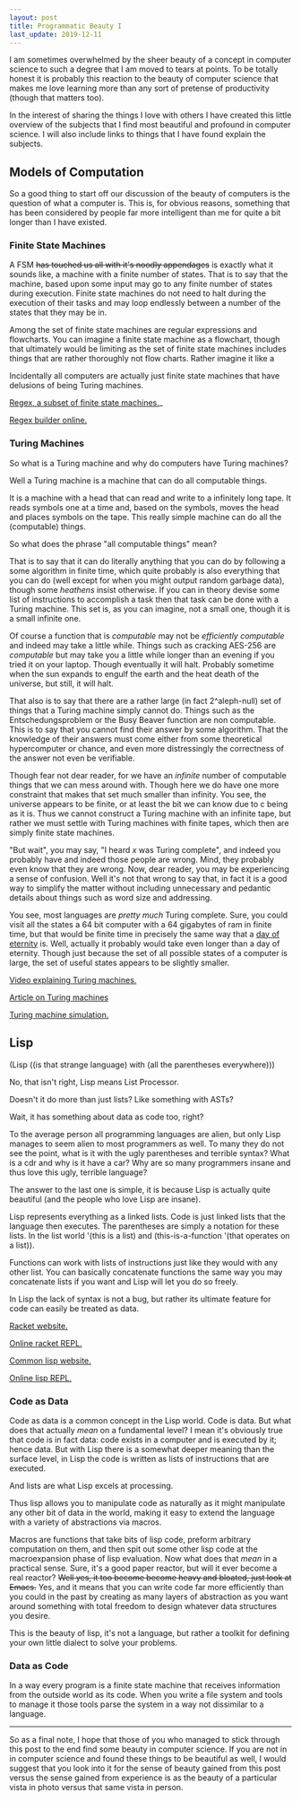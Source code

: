 ```yaml
---
layout: post
title: Programmatic Beauty I
last_update: 2019-12-11
---
```

I am sometimes overwhelmed by the sheer beauty of a concept in computer science to such a
degree that I am moved to tears at points. To be totally honest it is probably this 
reaction to the beauty of computer science that makes me love learning more than any sort
of pretense of productivity (though that matters too).

In the interest of sharing the things I love with others I have created this little
overview of the subjects that I find most beautiful and profound in computer science. I
will also include links to things that I have found explain the subjects.

## Models of Computation
So a good thing to start off our discussion of the beauty of computers is the question of
what a computer is. This is, for obvious reasons, something that has been considered by 
people far more intelligent than me for quite a bit longer than I have existed.

### Finite State Machines
A FSM ~~has touched us all with it's noodly appendages~~ is exactly what it sounds like, a
machine with a finite number of states. That is to say that the machine, based upon some
input may go to any finite number of states during execution. Finite state machines do not
need to halt during the execution of their tasks and may loop endlessly between a number of
the states that they may be in.

Among the set of finite state machines are regular expressions and flowcharts. You can
imagine a finite state machine as a flowchart, though that ultimately would be limiting as
the set of finite state machines includes things that are rather thoroughly not flow charts.
Rather imagine it like a

Incidentally all computers are actually just finite state machines that have delusions of
being Turing machines.

[Regex, a subset of finite state machines.](https://en.wikipedia.org/wiki/Regular_expression)_

[Regex builder online.](https://regexr.com/)


### Turing Machines
So what is a Turing machine and why do computers have Turing machines?

Well a Turing machine is a machine that can do all computable things.

It is a machine with a head that can read and write to a infinitely long tape. It reads
symbols one at a time and, based on the symbols, moves the head and places symbols on the
tape. This really simple machine can do all the (computable) things.

So what does the phrase "all computable things" mean?

That is to say that it can do literally anything that you can do by following a some
algorithm in finite time, which quite probably is also everything that you can do (well
except for when you might output random garbage data), though some *heathens* insist 
otherwise. If you can in theory devise some list of instructions to accomplish a task
then that task can be done with a Turing machine. This set is, as you can imagine, not
a small one, though it is a small infinite one.

Of course a function that is *computable* may not be *efficiently computable*
and indeed may take a little while. Things such as cracking AES-256 are *computable* but
may take you a little while longer than an evening if you tried it on your laptop. Though
eventually it will halt. Probably sometime when the sun expands to engulf the earth and
the heat death of the universe, but still, it will halt.

That also is to say that there are a rather large (in fact 2^aleph-null) set of things 
that a Turing machine simply cannot do. Things such as the Entschedungsproblem or the
Busy Beaver function are non computable. This is to say that you cannot find their answer
by some algorithm. That the knowledge of their answers must come either from some
theoretical hypercomputer or chance, and even more distressingly the correctness of the 
answer not even be verifiable.

Though fear not dear reader, for we have an *infinite* number of computable things that we
can mess around with. Though here we do have one more constraint that makes that set much
smaller than infinity. You see, the universe appears to be finite, or at least the bit we
can know due to c being as it is. Thus we cannot construct a Turing machine with an infinite
tape, but rather we must settle with Turing machines with finite tapes, which then are
simply finite state machines.

"But wait", you may say, "I heard *x* was Turing complete", and indeed you probably have
and indeed those people are wrong. Mind, they probably even know that they are wrong. Now,
dear reader, you may be experiencing a sense of confusion. Well it's not that wrong to say
that, in fact it is a good way to simplify the matter without including unnecessary and
pedantic details about things such as word size and addressing.

You see, most languages are *pretty much* Turing complete. Sure, you could visit all the
states a 64 bit computer with a 64 gigabytes of ram in finite time, but that would be
finite time in precisely the same way that a [day of eternity](http://www.authorama.com/story-of-mankind-3.html)
is. Well, actually it probably would take even longer than a day of eternity. Though
just because the set of all possible states of a computer is large, the set of useful
states appears to be slightly smaller.

[Video explaining Turing machines.](https://www.youtube.com/watch?v=dNRDvLACg5Q)

[Article on Turing machines](https://www.cl.cam.ac.uk/projects/raspberrypi/tutorials/turing-machine/one.html)

[Turing machine simulation.](https://turingmachine.io/)


## Lisp
(Lisp ((is that strange language) with (all the parentheses everywhere)))

No, that isn't right, Lisp means List Processor.

Doesn't it do more than just lists? Like something with ASTs?

Wait, it has something about data as code too, right?

To the average person all programming languages are alien, but only Lisp manages to seem
alien to most programmers as well. To many they do not see the point, what is it with
the ugly parentheses and terrible syntax? What is a cdr and why is it have a car? Why are
so many programmers insane and thus love this ugly, terrible language?

The answer to the last one is simple, it is because Lisp is actually quite beautiful (and
the people who love Lisp are insane).

Lisp represents everything as a linked lists. Code is just linked lists that the language
then executes. The parentheses are simply a notation for these lists. In the list world
'(this is a list) and (this-is-a-function '(that operates on a list)).

Functions can work with lists of instructions just like they would with any other list.
You can basically concatenate functions the same way you may concatenate lists if you want
and Lisp will let you do so freely.

In Lisp the lack of syntax is not a bug, but rather its ultimate feature for code can
easily be treated as data.

[Racket website.](https://www.racket-lang.org)

[Online racket REPL.](https://www.jdoodle.com/execute-racket-online/)

[Common lisp website.](https://common-lisp.net/)

[Online lisp REPL.](https://www.tutorialspoint.com/execute_lisp_online.php)


### Code as Data
Code as data is a common concept in the Lisp world. Code is data. But what does that
actually *mean* on a fundamental level? I mean it's obviously true that code is in fact
data: code exists in a computer and is executed by it; hence data. But with Lisp there is
a somewhat deeper meaning than the surface level, in Lisp the code is written as lists of
instructions that are executed.

And lists are what Lisp excels at processing.

Thus lisp allows you to manipulate code as naturally as it might manipulate any other bit
of data in the world, making it easy to extend the language with a variety of abstractions
via macros.

Macros are functions that take bits of lisp code, preform arbitrary computation on them, 
and then spit out some other lisp code at the macroexpansion phase of lisp evaluation. Now
what does that *mean* in a practical sense. Sure, it's a good paper reactor, but will it
ever become a real reactor? ~~Well yes, it too become become heavy and bloated, just look
at Emacs.~~ Yes, and it means that you can write code far more efficiently than you could
in the past by creating as many layers of abstraction as you want around something with
total freedom to design whatever data structures you desire.

This is the beauty of lisp, it's not a language, but rather a toolkit for defining your
own little dialect to solve your problems.

### Data as Code
In a way every program is a finite state machine that receives information from the
outside world as its code. When you write a file system and tools to manage it those
tools parse the system in a way not dissimilar to a language.


---

So as a final note, I hope that those of you who managed to stick through this post to the
end find some beauty in computer science. If you are not in in computer science and found 
these things to be beautiful as well, I would suggest that you look into it for the sense
of beauty gained from this post versus the sense gained from experience is as the beauty
of a particular vista in photo versus that same vista in person.
